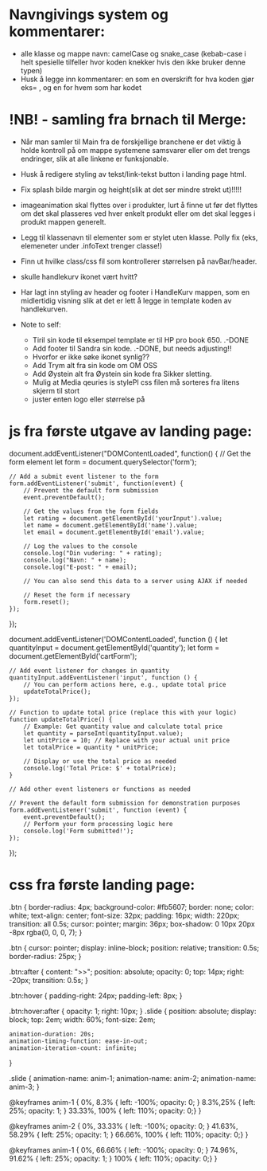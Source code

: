 
# Navngivings system og kommentarer:
 - alle klasse og mappe navn: camelCase og snake_case (kebab-case i helt spesielle tilfeller hvor koden knekker hvis den ikke bruker denne typen)
 - Husk å legge inn kommentarer: en som en overskrift for hva koden gjør eks= <!-- HEADER STYLING -->, og en for hvem som har kodet <!-- kodet av "Navn" -->



# !NB! - samling fra brnach til Merge:
 - Når man samler til Main fra de forskjellige branchene er det viktig å holde kontroll på om mappe systemene samsvarer eller om det trengs endringer, slik at alle linkene er funksjonable. 
 - Husk å redigere styling av tekst/link-tekst button i landing page html.
 - Fix splash bilde margin og height(slik at det ser mindre strekt ut)!!!!!
 - imageanimation skal flyttes over i produkter, lurt å finne ut før det flyttes om det skal plasseres ved hver enkelt produkt eller om det skal legges i produkt mappen generelt.
 - Legg til klassenavn til elementer som er stylet uten klasse. Polly fix (eks, elemeneter under .infoText trenger classe!)
 - Finn ut hvilke class/css fil som kontrollerer størrelsen på navBar/header.
 - skulle handlekurv ikonet vært hvitt?

- Har lagt inn styling av header og footer i HandleKurv mappen, som en midlertidig visning slik at det er lett å legge in template koden av handlekurven.

- Note to self: 
    - Tiril sin kode til eksempel template er til HP pro book 650.  .-DONE
    - Add footer til Sandra sin kode.  .-DONE, but needs adjusting!!
    - Hvorfor er ikke søke ikonet synlig??
    - Add Trym alt fra sin kode om OM OSS
    - Add Øystein alt fra Øystein sin kode fra Sikker sletting.
    - Mulig at Media qeuries is stylePl css filen må sorteres fra litens skjerm til stort
    - juster enten logo eller størrelse på 



# js fra første utgave av landing page:

document.addEventListener("DOMContentLoaded", function() {
    // Get the form element
    let form = document.querySelector('form');

    // Add a submit event listener to the form
    form.addEventListener('submit', function(event) {
        // Prevent the default form submission
        event.preventDefault();

        // Get the values from the form fields
        let rating = document.getElementById('yourInput').value;
        let name = document.getElementById('name').value;
        let email = document.getElementById('email').value;

        // Log the values to the console
        console.log("Din vudering: " + rating);
        console.log("Navn: " + name);
        console.log("E-post: " + email);

        // You can also send this data to a server using AJAX if needed

        // Reset the form if necessary
        form.reset();
    });
});

document.addEventListener('DOMContentLoaded', function () {
    let quantityInput = document.getElementById('quantity');
    let form = document.getElementById('cartForm');

    // Add event listener for changes in quantity
    quantityInput.addEventListener('input', function () {
        // You can perform actions here, e.g., update total price
        updateTotalPrice();
    });

    // Function to update total price (replace this with your logic)
    function updateTotalPrice() {
        // Example: Get quantity value and calculate total price
        let quantity = parseInt(quantityInput.value);
        let unitPrice = 10; // Replace with your actual unit price
        let totalPrice = quantity * unitPrice;

        // Display or use the total price as needed
        console.log('Total Price: $' + totalPrice);
    }

    // Add other event listeners or functions as needed

    // Prevent the default form submission for demonstration purposes
    form.addEventListener('submit', function (event) {
        event.preventDefault();
        // Perform your form processing logic here
        console.log('Form submitted!');
    });
});



# css fra første landing page:

.btn {
    border-radius: 4px;
    background-color: #fb5607;
    border: none;
  color: white;
  text-align: center;
  font-size: 32px;
  padding: 16px;
  width: 220px;
  transition: all 0.5s;
  cursor: pointer;
  margin: 36px;
  box-shadow: 0 10px 20px -8px rgba(0, 0, 0, 7);
}

.btn {
    cursor: pointer;
    display: inline-block;
    position: relative;
    transition: 0.5s;
    border-radius: 25px;
}

.btn:after {
    content: ">>";
    position: absolute;
    opacity: 0;
    top: 14px;
    right: -20px;
    transition: 0.5s;
}

.btn:hover {
   padding-right: 24px;
   padding-left: 8px;
}

.btn:hover:after {
    opacity: 1;
    right: 10px;
}
.slide {
    position: absolute;
    display: block;
    top: 2em;
    width: 60%;
    font-size: 2em;
  
    animation-duration: 20s;
    animation-timing-function: ease-in-out;
    animation-iteration-count: infinite;
  }
  
  .slide {
      animation-name: anim-1;
      animation-name: anim-2;
      animation-name: anim-3;
  }
  
  @keyframes anim-1 {
      0%, 8.3% { left: -100%; opacity: 0; }
      8.3%,25% { left: 25%; opacity: 1; }
      33.33%, 100% { left: 110%; opacity: 0;}
  }
  
  @keyframes anim-2 {
      0%, 33.33% { left: -100%; opacity: 0; }
      41.63%, 58.29% { left: 25%; opacity: 1; }
      66.66%, 100% { left: 110%; opacity: 0;}
  }
  
  @keyframes anim-1 {
      0%, 66.66% { left: -100%; opacity: 0; }
      74.96%, 91.62% { left: 25%; opacity: 1; }
      100% { left: 110%; opacity: 0;}
  }